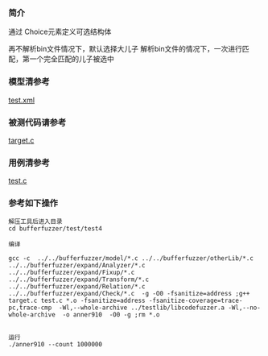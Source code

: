 ### 简介
通过 Choice元素定义可选结构体   

再不解析bin文件情况下，默认选择大儿子
解析bin文件的情况下，一次进行匹配，第一个完全匹配的儿子被选中

### 模型清参考  
[test.xml](../../../test/test4/test.xml)


### 被测代码请参考  

[target.c](../../../test/test4/target.c)


### 用例清参考  
[test.c](../../../test/test4/test.c)


### 参考如下操作

```
解压工具后进入目录
cd bufferfuzzer/test/test4

编译

gcc -c  ../../bufferfuzzer/model/*.c ../../bufferfuzzer/otherLib/*.c ../../bufferfuzzer/expand/Analyzer/*.c  ../../bufferfuzzer/expand/Fixup/*.c  ../../bufferfuzzer/expand/Transform/*.c ../../bufferfuzzer/expand/Relation/*.c  ../../bufferfuzzer/expand/Check/*.c  -g -O0 -fsanitize=address ;g++ target.c test.c *.o -fsanitize=address -fsanitize-coverage=trace-pc,trace-cmp  -Wl,--whole-archive ../testlib/libcodefuzzer.a -Wl,--no-whole-archive  -o anner910  -O0 -g ;rm *.o


运行
./anner910 --count 1000000
```
